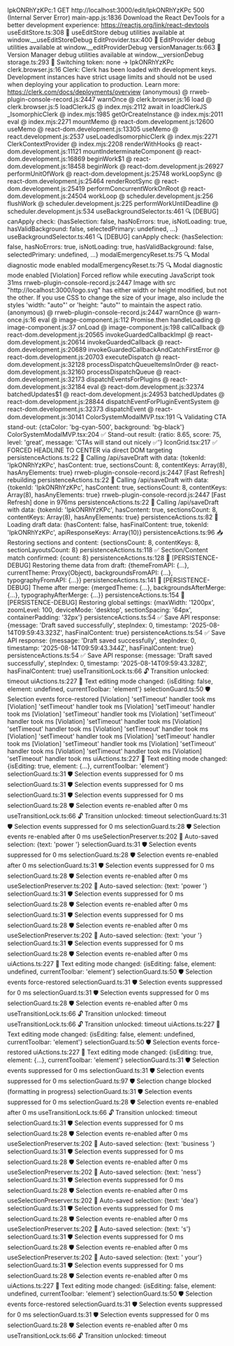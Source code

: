IpkONRhYzKPc:1  GET http://localhost:3000/edit/IpkONRhYzKPc 500 (Internal Server Error)
main-app.js:1836 Download the React DevTools for a better development experience: https://reactjs.org/link/react-devtools
useEditStore.ts:308 🔧 useEditStore debug utilities available at window.__useEditStoreDebug
EditProvider.tsx:400 🔧 EditProvider debug utilities available at window.__editProviderDebug
versionManager.ts:663 🔧 Version Manager debug utilities available at window.__versionDebug
storage.ts:293 🔄 Switching token: none → IpkONRhYzKPc
clerk.browser.js:16 Clerk: Clerk has been loaded with development keys. Development instances have strict usage limits and should not be used when deploying your application to production. Learn more: https://clerk.com/docs/deployments/overview
(anonymous) @ rrweb-plugin-console-record.js:2447
warnOnce @ clerk.browser.js:16
load @ clerk.browser.js:5
loadClerkJS @ index.mjs:2112
await in loadClerkJS
_IsomorphicClerk @ index.mjs:1985
getOrCreateInstance @ index.mjs:2011
eval @ index.mjs:2271
mountMemo @ react-dom.development.js:12600
useMemo @ react-dom.development.js:13305
useMemo @ react.development.js:2537
useLoadedIsomorphicClerk @ index.mjs:2271
ClerkContextProvider @ index.mjs:2208
renderWithHooks @ react-dom.development.js:11121
mountIndeterminateComponent @ react-dom.development.js:16869
beginWork$1 @ react-dom.development.js:18458
beginWork @ react-dom.development.js:26927
performUnitOfWork @ react-dom.development.js:25748
workLoopSync @ react-dom.development.js:25464
renderRootSync @ react-dom.development.js:25419
performConcurrentWorkOnRoot @ react-dom.development.js:24504
workLoop @ scheduler.development.js:256
flushWork @ scheduler.development.js:225
performWorkUntilDeadline @ scheduler.development.js:534
useBackgroundSelector.ts:461 🔍 [DEBUG] canApply check: {hasSelection: false, hasNoErrors: true, isNotLoading: true, hasValidBackground: false, selectedPrimary: undefined, …}
useBackgroundSelector.ts:461 🔍 [DEBUG] canApply check: {hasSelection: false, hasNoErrors: true, isNotLoading: true, hasValidBackground: false, selectedPrimary: undefined, …}
modalEmergencyReset.ts:75 🔍 Modal diagnostic mode enabled
modalEmergencyReset.ts:75 🔍 Modal diagnostic mode enabled
[Violation] Forced reflow while executing JavaScript took 31ms
rrweb-plugin-console-record.js:2447 Image with src "http://localhost:3000/logo.svg" has either width or height modified, but not the other. If you use CSS to change the size of your image, also include the styles 'width: "auto"' or 'height: "auto"' to maintain the aspect ratio.
(anonymous) @ rrweb-plugin-console-record.js:2447
warnOnce @ warn-once.js:16
eval @ image-component.js:112
Promise.then
handleLoading @ image-component.js:37
onLoad @ image-component.js:198
callCallback @ react-dom.development.js:20565
invokeGuardedCallbackImpl @ react-dom.development.js:20614
invokeGuardedCallback @ react-dom.development.js:20689
invokeGuardedCallbackAndCatchFirstError @ react-dom.development.js:20703
executeDispatch @ react-dom.development.js:32128
processDispatchQueueItemsInOrder @ react-dom.development.js:32160
processDispatchQueue @ react-dom.development.js:32173
dispatchEventsForPlugins @ react-dom.development.js:32184
eval @ react-dom.development.js:32374
batchedUpdates$1 @ react-dom.development.js:24953
batchedUpdates @ react-dom.development.js:28844
dispatchEventForPluginEventSystem @ react-dom.development.js:32373
dispatchEvent @ react-dom.development.js:30141
ColorSystemModalMVP.tsx:191 🔍 Validating CTA stand-out: {ctaColor: 'bg-cyan-500', background: 'bg-black'}
ColorSystemModalMVP.tsx:204 ✅ Stand-out result: {ratio: 8.65, score: 75, level: 'great', message: 'CTAs will stand out nicely ✅'}
IconGrid.tsx:217 ✅ FORCED HEADLINE TO CENTER via direct DOM targeting
persistenceActions.ts:22 💾 Calling /api/saveDraft with data: {tokenId: 'IpkONRhYzKPc', hasContent: true, sectionsCount: 8, contentKeys: Array(8), hasAnyElements: true}
rrweb-plugin-console-record.js:2447 [Fast Refresh] rebuilding
persistenceActions.ts:22 💾 Calling /api/saveDraft with data: {tokenId: 'IpkONRhYzKPc', hasContent: true, sectionsCount: 8, contentKeys: Array(8), hasAnyElements: true}
rrweb-plugin-console-record.js:2447 [Fast Refresh] done in 976ms
persistenceActions.ts:22 💾 Calling /api/saveDraft with data: {tokenId: 'IpkONRhYzKPc', hasContent: true, sectionsCount: 8, contentKeys: Array(8), hasAnyElements: true}
persistenceActions.ts:82 🔄 Loading draft data: {hasContent: false, hasFinalContent: true, tokenId: 'IpkONRhYzKPc', apiResponseKeys: Array(10)}
persistenceActions.ts:96 📥 Restoring sections and content: {sectionsCount: 8, contentKeys: 8, sectionLayoutsCount: 8}
persistenceActions.ts:118 ✅ Section/Content match confirmed: {count: 8}
persistenceActions.ts:128 🎨 [PERSISTENCE-DEBUG] Restoring theme data from draft: {themeFromAPI: {…}, currentTheme: Proxy(Object), backgroundsFromAPI: {…}, typographyFromAPI: {…}}
persistenceActions.ts:141 🎨 [PERSISTENCE-DEBUG] Theme after merge: {mergedTheme: {…}, backgroundsAfterMerge: {…}, typographyAfterMerge: {…}}
persistenceActions.ts:154 🎨 [PERSISTENCE-DEBUG] Restoring global settings: {maxWidth: '1200px', zoomLevel: 100, deviceMode: 'desktop', sectionSpacing: '64px', containerPadding: '32px'}
persistenceActions.ts:54 ✅ Save API response: {message: 'Draft saved successfully', stepIndex: 0, timestamp: '2025-08-14T09:59:43.323Z', hasFinalContent: true}
persistenceActions.ts:54 ✅ Save API response: {message: 'Draft saved successfully', stepIndex: 0, timestamp: '2025-08-14T09:59:43.344Z', hasFinalContent: true}
persistenceActions.ts:54 ✅ Save API response: {message: 'Draft saved successfully', stepIndex: 0, timestamp: '2025-08-14T09:59:43.328Z', hasFinalContent: true}
useTransitionLock.ts:66 🔓 Transition unlocked: timeout
uiActions.ts:227 📝 Text editing mode changed: {isEditing: false, element: undefined, currentToolbar: 'element'}
selectionGuard.ts:50 🛡️ Selection events force-restored
[Violation] 'setTimeout' handler took <N>ms
[Violation] 'setTimeout' handler took <N>ms
[Violation] 'setTimeout' handler took <N>ms
[Violation] 'setTimeout' handler took <N>ms
[Violation] 'setTimeout' handler took <N>ms
[Violation] 'setTimeout' handler took <N>ms
[Violation] 'setTimeout' handler took <N>ms
[Violation] 'setTimeout' handler took <N>ms
[Violation] 'setTimeout' handler took <N>ms
[Violation] 'setTimeout' handler took <N>ms
[Violation] 'setTimeout' handler took <N>ms
[Violation] 'setTimeout' handler took <N>ms
[Violation] 'setTimeout' handler took <N>ms
[Violation] 'setTimeout' handler took <N>ms
uiActions.ts:227 📝 Text editing mode changed: {isEditing: true, element: {…}, currentToolbar: 'element'}
selectionGuard.ts:31 🛡️ Selection events suppressed for 0 ms
selectionGuard.ts:31 🛡️ Selection events suppressed for 0 ms
selectionGuard.ts:31 🛡️ Selection events suppressed for 0 ms
selectionGuard.ts:28 🛡️ Selection events re-enabled after 0 ms
useTransitionLock.ts:66 🔓 Transition unlocked: timeout
selectionGuard.ts:31 🛡️ Selection events suppressed for 0 ms
selectionGuard.ts:28 🛡️ Selection events re-enabled after 0 ms
useSelectionPreserver.ts:202 🎯 Auto-saved selection: {text: 'power '}
selectionGuard.ts:31 🛡️ Selection events suppressed for 0 ms
selectionGuard.ts:28 🛡️ Selection events re-enabled after 0 ms
selectionGuard.ts:31 🛡️ Selection events suppressed for 0 ms
selectionGuard.ts:28 🛡️ Selection events re-enabled after 0 ms
useSelectionPreserver.ts:202 🎯 Auto-saved selection: {text: 'power '}
selectionGuard.ts:31 🛡️ Selection events suppressed for 0 ms
selectionGuard.ts:28 🛡️ Selection events re-enabled after 0 ms
selectionGuard.ts:31 🛡️ Selection events suppressed for 0 ms
selectionGuard.ts:28 🛡️ Selection events re-enabled after 0 ms
useSelectionPreserver.ts:202 🎯 Auto-saved selection: {text: 'your '}
selectionGuard.ts:31 🛡️ Selection events suppressed for 0 ms
selectionGuard.ts:28 🛡️ Selection events re-enabled after 0 ms
uiActions.ts:227 📝 Text editing mode changed: {isEditing: false, element: undefined, currentToolbar: 'element'}
selectionGuard.ts:50 🛡️ Selection events force-restored
selectionGuard.ts:31 🛡️ Selection events suppressed for 0 ms
selectionGuard.ts:31 🛡️ Selection events suppressed for 0 ms
selectionGuard.ts:28 🛡️ Selection events re-enabled after 0 ms
useTransitionLock.ts:66 🔓 Transition unlocked: timeout
useTransitionLock.ts:66 🔓 Transition unlocked: timeout
uiActions.ts:227 📝 Text editing mode changed: {isEditing: false, element: undefined, currentToolbar: 'element'}
selectionGuard.ts:50 🛡️ Selection events force-restored
uiActions.ts:227 📝 Text editing mode changed: {isEditing: true, element: {…}, currentToolbar: 'element'}
selectionGuard.ts:31 🛡️ Selection events suppressed for 0 ms
selectionGuard.ts:31 🛡️ Selection events suppressed for 0 ms
selectionGuard.ts:97 🛡️ Selection change blocked (formatting in progress)
selectionGuard.ts:31 🛡️ Selection events suppressed for 0 ms
selectionGuard.ts:28 🛡️ Selection events re-enabled after 0 ms
useTransitionLock.ts:66 🔓 Transition unlocked: timeout
selectionGuard.ts:31 🛡️ Selection events suppressed for 0 ms
selectionGuard.ts:28 🛡️ Selection events re-enabled after 0 ms
useSelectionPreserver.ts:202 🎯 Auto-saved selection: {text: 'business '}
selectionGuard.ts:31 🛡️ Selection events suppressed for 0 ms
selectionGuard.ts:28 🛡️ Selection events re-enabled after 0 ms
useSelectionPreserver.ts:202 🎯 Auto-saved selection: {text: 'ness'}
selectionGuard.ts:31 🛡️ Selection events suppressed for 0 ms
selectionGuard.ts:28 🛡️ Selection events re-enabled after 0 ms
useSelectionPreserver.ts:202 🎯 Auto-saved selection: {text: 'dea'}
selectionGuard.ts:31 🛡️ Selection events suppressed for 0 ms
selectionGuard.ts:28 🛡️ Selection events re-enabled after 0 ms
useSelectionPreserver.ts:202 🎯 Auto-saved selection: {text: 's'}
selectionGuard.ts:31 🛡️ Selection events suppressed for 0 ms
selectionGuard.ts:28 🛡️ Selection events re-enabled after 0 ms
useSelectionPreserver.ts:202 🎯 Auto-saved selection: {text: ' your'}
selectionGuard.ts:31 🛡️ Selection events suppressed for 0 ms
selectionGuard.ts:28 🛡️ Selection events re-enabled after 0 ms
uiActions.ts:227 📝 Text editing mode changed: {isEditing: false, element: undefined, currentToolbar: 'element'}
selectionGuard.ts:50 🛡️ Selection events force-restored
selectionGuard.ts:31 🛡️ Selection events suppressed for 0 ms
selectionGuard.ts:31 🛡️ Selection events suppressed for 0 ms
selectionGuard.ts:28 🛡️ Selection events re-enabled after 0 ms
useTransitionLock.ts:66 🔓 Transition unlocked: timeout
